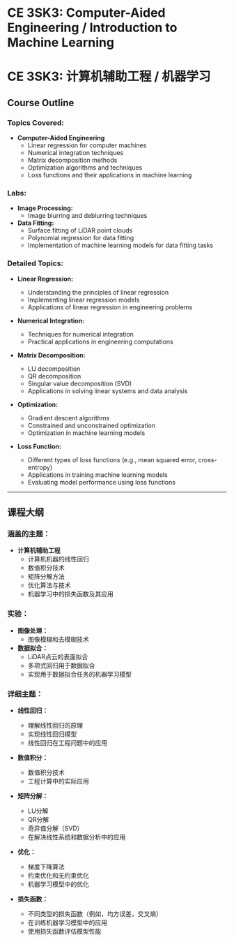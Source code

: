 # CE 3SK3: Computer-Aided Engineering / Introduction to Machine Learning
# CE 3SK3: 计算机辅助工程 / 机器学习

## Course Outline

### Topics Covered:

- **Computer-Aided Engineering**
  - Linear regression for computer machines
  - Numerical integration techniques
  - Matrix decomposition methods
  - Optimization algorithms and techniques
  - Loss functions and their applications in machine learning

### Labs:

- **Image Processing:**
  - Image blurring and deblurring techniques
- **Data Fitting:**
  - Surface fitting of LiDAR point clouds
  - Polynomial regression for data fitting
  - Implementation of machine learning models for data fitting tasks

### Detailed Topics:

- **Linear Regression:**
  - Understanding the principles of linear regression
  - Implementing linear regression models
  - Applications of linear regression in engineering problems

- **Numerical Integration:**
  - Techniques for numerical integration
  - Practical applications in engineering computations

- **Matrix Decomposition:**
  - LU decomposition
  - QR decomposition
  - Singular value decomposition (SVD)
  - Applications in solving linear systems and data analysis

- **Optimization:**
  - Gradient descent algorithms
  - Constrained and unconstrained optimization
  - Optimization in machine learning models

- **Loss Function:**
  - Different types of loss functions (e.g., mean squared error, cross-entropy)
  - Applications in training machine learning models
  - Evaluating model performance using loss functions

---

## 课程大纲

### 涵盖的主题：

- **计算机辅助工程**
  - 计算机机器的线性回归
  - 数值积分技术
  - 矩阵分解方法
  - 优化算法与技术
  - 机器学习中的损失函数及其应用

### 实验：

- **图像处理：**
  - 图像模糊和去模糊技术
- **数据拟合：**
  - LiDAR点云的表面拟合
  - 多项式回归用于数据拟合
  - 实现用于数据拟合任务的机器学习模型

### 详细主题：

- **线性回归：**
  - 理解线性回归的原理
  - 实现线性回归模型
  - 线性回归在工程问题中的应用

- **数值积分：**
  - 数值积分技术
  - 工程计算中的实际应用

- **矩阵分解：**
  - LU分解
  - QR分解
  - 奇异值分解（SVD）
  - 在解决线性系统和数据分析中的应用

- **优化：**
  - 梯度下降算法
  - 约束优化和无约束优化
  - 机器学习模型中的优化

- **损失函数：**
  - 不同类型的损失函数（例如，均方误差，交叉熵）
  - 在训练机器学习模型中的应用
  - 使用损失函数评估模型性能
